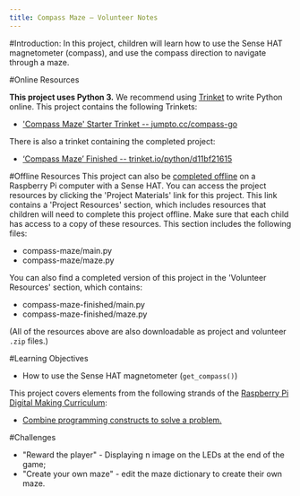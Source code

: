```yaml
---
title: Compass Maze — Volunteer Notes
---
```


#Introduction:
In this project, children will learn how to use the Sense HAT magnetometer (compass), and use the compass direction to navigate through a maze.

#Online Resources

__This project uses Python 3.__ We recommend using [Trinket](https://trinket.io/) to write Python online. This project contains the following Trinkets:

+ ['Compass Maze' Starter Trinket -- jumpto.cc/compass-go](http://jumpto.cc/compass-go)

There is also a trinket containing the completed project:

+ [‘Compass Maze’ Finished -- trinket.io/python/d11bf21615](https://trinket.io/python/d11bf21615)

#Offline Resources
This project can also be [completed offline](https://www.codeclubprojects.org/en-GB/resources/physical-sense-hat/) on a Raspberry Pi computer with a Sense HAT. You can access the project resources by clicking the 'Project Materials' link for this project. This link contains a 'Project Resources' section, which includes resources that children will need to complete this project offline. Make sure that each child has access to a copy of these resources. This section includes the following files:

+ compass-maze/main.py
+ compass-maze/maze.py

You can also find a completed version of this project in the 'Volunteer Resources' section, which contains:

+ compass-maze-finished/main.py
+ compass-maze-finished/maze.py

(All of the resources above are also downloadable as project and volunteer `.zip` files.)

#Learning Objectives
+ How to use the Sense HAT magnetometer (`get_compass()`)

This project covers elements from the following strands of the [Raspberry Pi Digital Making Curriculum](http://rpf.io/curriculum):

+ [Combine programming constructs to solve a problem.](https://www.raspberrypi.org/curriculum/programming/builder)

#Challenges
+  "Reward the player" - Displaying n image on the LEDs at the end of the game;
+ "Create your own maze" - edit the maze dictionary to create their own maze.
